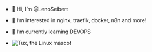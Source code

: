 - 👋 Hi, I’m @LenoSeibert
- 👀 I’m interested in nginx, traefik, docker,  n8n and more!
- 🌱 I’m currently learning DEVOPS
  
- ![Tux, the Linux mascot](tux.avif)
